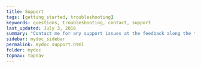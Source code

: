 ```yaml
---
title: Support
tags: [getting_started, troubleshooting]
keywords: questions, troubleshooting, contact, support
last_updated: July 3, 2016
summary: "Contact me for any support issues at the feedback along the top."
sidebar: mydoc_sidebar
permalink: mydoc_support.html
folder: mydoc
topnav: topnav
---
```


